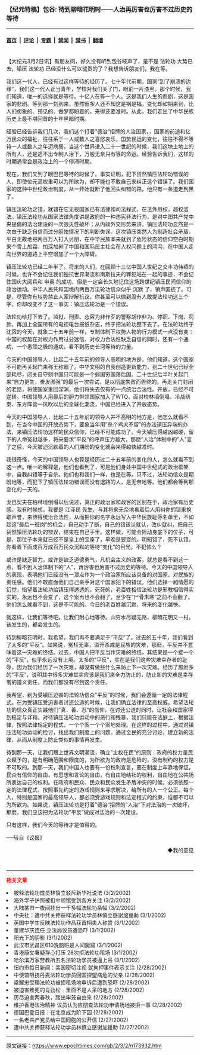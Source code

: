 ### 【纪元特稿】包谷: 待到柳暗花明时——人治再厉害也厉害不过历史的等待

---

#### [首页](../../../..?n173932) &nbsp;|&nbsp; [评论](../../../../../epoch-comment?n173932) &nbsp;|&nbsp; [专题](../../../../../epoch-special?n173932) &nbsp;|&nbsp; [禁闻](../../../../../epoch-news?n173932) &nbsp;|&nbsp; [禁书](../../../../../books?n173932) &nbsp;|&nbsp; [翻墙](https://github.com/gfw-breaker/nogfw/blob/master/README.md?n173932)


<div class="post_content" id="artbody" itemprop="articleBody">
 <!-- article content begin -->
 <p>
  <font color="#ffffff">
   (http://www.epochtimes.com)
  </font>
  <br/>
  【大纪元3月2日讯】有朋友问，好久没有听到包谷吱声了，是不是
  <ok href="http://falundafa.org">
   <ok href="https://www.epochtimes.com/gb/tag/%E6%B3%95%E8%BD%AE%E5%8A%9F.html">
    法轮功
   </ok>
  </ok>
  大势已去，镇压
  <ok href="https://www.epochtimes.com/gb/tag/%E6%B3%95%E8%BD%AE%E5%8A%9F.html">
   法轮功
  </ok>
  已经没什么可以谴责的了？我想告诉朋友们，我在等。
 </p>
 <p>
  我们这一代人，已经有过这样等待的经历了。七十年代前期，国家”到了崩溃的边缘”，我们这一代人正当青年，学校对我们关了门，眼前一片漆黑。那个时候，我们知道，唯一的选择就是等待。十亿人在等一个人。这是我们人生的悲剧，这是国家的悲剧。等到那一刻到来，虽然很多人还不知这是祸是福，变化却如期来到，比人们想象的、预见的、做梦都盼着的，来得还要准时。从此，我们走出了中华民族历史上最不堪回首的十年黑暗时期。
 </p>
 <p>
  经验已经告诉我们几次，我们这个打着”德治”招牌的人治国家，，国家的前途和亿万民众的福祉，往往系于一人或数人之喜怒哀乐，国势民运的变化，往往不得不等待一人或数人之年迈病弱。当这个世界进入二十一世纪的时候，我们这块土地上的所有人，还是逃不出专制人治下，万般无奈只有等的命运。经验告诉我们，这样的时期通常会是政治上的一个停滞时期。
 </p>
 <p>
  现在，我们又到了眼巴巴等待的时候了。事实证明，犯下贸然镇压法轮功错误的人，即使位元高权重可以为所欲为，却不能也不敢自己来纠正这个错误了。我们国家的这种中世纪政治制度，从一开始就断了他回头纠错的路，他只有一条道走到黑了。
 </p>
 <p>
  镇压法轮功之错，就错在它无视国家已有法律和司法程式，在法外用权，越权滥法。镇压法轮功从国家法律角度讲是政府的一种违宪非法行为，是对中囯共产党中央提倡的法治建设的一次毁灭性破坏；从内政外交形势来讲，镇压法轮功显然是一次由于缺乏自信而过分胆怯情况下的判断失误。这次镇压突然人为制造社会矛盾，平白无故地把两百万人打入另册，在中华民族本来就到了危险状态的信仰空白时期来个雪上加霜，加深加剧了中国和国际民主社会在人权问题上的鸿沟，在中国人走向世界的道路上平空增加了一个大障碍。
 </p>
 <p>
  镇压法轮功已经二年半了。将来的人们，在回顾十三亿中国人世纪之交丰功伟绩的时候，也许不会记住我们独抗世界潮流和南斯拉夫的罪犯站在一起的事迹，不会记住国庆大阅兵和
  <ok href="/news/epochnews/home/_f1961.htm">
   申奥
  </ok>
  的成功，但是一定会长久地记住这场跨世纪镇压民间信仰的政治运动。中华人民共和国境内两百万法轮功信众似乎
  <ok href="/news/epochnews/home/subsubcatpage.asp?category=comment&amp;subcategory=column&amp;cat_id=423&amp;subsubcat=shenmo">
   沉默
  </ok>
  了，销声匿迹了。可是，尽管你有权势禁止人家辩解抗议，你甚至可以做到没有人敢提法轮功这三个字，你却改变不了这一事实：镇压法轮功是一个错误。
 </p>
 <p>
  法轮功给打下去了。监狱、刑责、怂容为非作歹的警察胡作非为、停职、下岗、罚款，再加上全国所有的电视电台报纸杂志，终于把法轮功整下去了。在法轮功终于沈寂的今天，就象二十五年前一样，专制体制下权势人物的行为模式一点没有变：中国的权势在对权力作用过分迷信、对权力合法性缺乏自信的同时，还有一个通病，一个愚顽之极的通病，看不到历史长河等待的力量。
 </p>
 <p>
  今天的中国领导人，比起二十五年前的领导人高明的地方是，他们知道，这个国家不可能再关起门来称王称霸了。中华文明的自我创造更新能力，到二十世纪已经全部耗尽，闭关自守则中国只可能是一个弱国穷国落后国。二十世纪后半叶关起门来”自力更生，奋发图强”的最后一次尝试，是以彻底失败而告终的。再走关门封闭的老路，将使国家重回深渊，他们将失去仅有的一点统治合法性。开放，已经不可逆转。中国领导人用最后的胆力带领国家加入了WTO，面对柏林墙倒塌、冷战结束、东方阵营一风吹以后的全球化潮流，中国已经进入了开放态势。
 </p>
 <p>
  今天的中国领导人，比起二十五年前的领导人并不高明的地方是，他怎么就看不到，在当今中国的开放态势下，要象当年用”杀个鸡犬不留”的办法镇压异端的办法，来镇压法轮功这样的民众信仰，已经不可能成功了。今天镇压得越凶越硬，留下的人命冤狱越多，将来要求”平反”的呼声压力越大，那麽”人治”体制中的”人”变了之后，今天被迫沉默着的人们期盼的变化就会来得越快越准时。
 </p>
 <p>
  我很奇怪，今天的中国领导人也算是经历过二十五年前的变化的人，怎么就看不到这一点。唯一的解释是，他们也看到了，可是他们身处中国中世纪式的政治框架中，自我纠错等于自杀。他们也和我们一样，也是在等。只不过，法轮功信众是期盼地等，而犯下了镇压法轮功错误而没有退路的人，是无奈地等。他们都会等到那变化的一天的。
 </p>
 <p>
  戈巴契夫在柏林墙倒塌以后说过，真正的政治家和政客的区别在于，政治家有历史感。我有时候想，我要是
  <ok href="/news/epochnews/home/_f801.htm">
   江泽民
  </ok>
  先生，与其将来无奈地看着后人用纠你的错来换取声誉，来博得统治合法性，从而把你的名字永远写入中华民族耻辱名单里，不如趁这”最后一班岗”的机会，自己动手了断，自己的错该认就认，改纠就纠，把自己贸然镇压法轮功的错误，结束在自己手里。这样做，可能会摇动身底下的位子，可是，那位子本来就已经不是皇上的宝座了，早晚是要变的。明知错了，死不认错，你看着下面成百万成百万民众沉默的等待”变化”的目光，不犯怵么？
 </p>
 <p>
  或许是缺乏智力，或许是缺乏道德勇气，凡机会主义的政客，就总是看不到这一点，看不到人治体制下的”人”，再厉害也厉害不过历史的等待。今天的中国领导人的表现，表明他们已经没有一顶点作为一个政治家所应该具备的对国家、对民族的责任感。他们不敢直面他们自己亲手对这个国家犯下的错误。他们选择一厢情愿的幻觉，指望着法轮功给镇压得透透的，死死的，老百姓相信法轮功是邪教相信得实实的，永远也不会变了，这个案再也不会翻了，至少在”尸骨未寒”之前不会翻了。他们怎么就看不到，这是不可能的。今日的老百姓越沉默，将来的变化越快。
 </p>
 <p>
  就这样，让我们等待吧。让我们耐心地等待。山穷水尽疑无路，柳暗花明又一村。该发生的，都会发生的。
 </p>
 <p>
  待到柳暗花明时，我希望，我们再不要满足于”平反”了。过去的五十年，我们看到了太多的”平反”。如果说，冤枉无辜，滥开杀戒是民族的灾难，那麽，平反并不意味着这一灾难的终结。过去，中国人把平反当作灾难的终结，其结果是一个接一个的”平反”，似乎永远没有止境。太多的”平反”，实在是我们这些灾难幸存者的耻辱，因为我们经历了一次灾难，却没有做些什么来防止下一次灾难。经历了那麽多的”平反”，说明其中很多灾难其实应该是我们来全力防止的，防止新的灾难是幸存者的道义责任，而我们都没有尽到这个责任。
 </p>
 <p>
  我希望，到为受镇压迫害的法轮功信众”平反”的时候，我们会遵循一定的法律程式。在为受镇压受迫害者讨还公道的时候，让我们确立法律的至高权威。希望法轮功的信众真正实践他们”真、善、忍”的信仰，在讨还公道的同时，让社会和国家得到稳定与详和。对待镇压法轮功运动中的恶行和残暴，我们只能在法庭上，根据法律，按照法律规定的程式，一个个案一个个案地处理。在这样的过程中，通过对镇压法轮功运动的检讨，找出我们制度上的问题。通过全民的充分讨论，建立新的法律，从而从制度上防止类似的事情再发生。
 </p>
 <p>
  待到那一天，让我们跟上世界文明潮流，确立”主权在民”的原则：政府的权力是民众赋予的，是有明确范围和限度的，为所欲为的政府是危险的，没有制约的权力是不可取的。到那一天，我们中国人也要有一份权利宣言，要在制度上牢靠地保证，民众有信仰的自由，有思想和言论的自由，有自由地结社的权利，自由地在公共场所表达自己的权利。在政府和民众、民众和民众发生矛盾冲突的时候，必须依照一定的法律程式，按照事先约定的游戏规则来寻求解决，给所有的人一个公正。每个人，特别是国家的最高领导人，都必须受游戏规则和法定程式的约束，谁都不可以为所欲为。如果说，镇压法轮功是打着”德治”招牌的”人治”下对法治的一次破坏，那麽，我们应该把为法轮功”平反”做成对法治的一次建设。
 </p>
 <p>
  只有这样，我们今天的等待才是值得的。
 </p>
 <p>
  ──转自《议报》
 </p>
 <div align="right">
  <ok href="sendmail.asp?p=pinglunfankui&amp;subject=评论文章读者反馈&amp;body=您好﹐我读了贵网站的文章《【纪元特稿】包谷:" 待到柳暗花明时——人治再厉害也厉害不过历史的等待》后﹐="">
   ◆我的意见
  </ok>
 </div>
 <p>
  <font color="#ffffff">
   (http://www.dajiyuan.com)
  </font>
 </p>
 <hr/>
 <p>
  <font color="red">
   <b>
    相关文章
   </b>
  </font>
  <br/>
 </p>
 <li>
  <ok href="/news/epochnews/big5/2002/3/2/173900.htm" target="_blank">
   被释法轮功成员林慎立驳斥新华社说法
  </ok>
  (3/2/2002)
  <li>
   <ok href="/news/epochnews/big5/2002/3/1/173812.htm" target="_blank">
    海外学子护照被扣中领馆受到各方关注
   </ok>
   (3/2/2002)
   <li>
    <ok href="/news/epochnews/big5/2002/3/1/173813.htm" target="_blank">
     大陆某市一夜间挂出一千多幅法轮功条幅
    </ok>
    (3/2/2002)
    <li>
     <ok href="/news/epochnews/big5/2002/3/1/173754.htm" target="_blank">
      中央社：遭中共关押获释法轮功学员林慎立感谢加援助
     </ok>
     (3/1/2002)
     <li>
      <ok href="/news/epochnews/big5/2002/3/1/173705.htm" target="_blank">
       英国中学生反映法轮功作品获首相夫人称赞
      </ok>
      (3/1/2002)
      <li>
       <ok href="/news/epochnews/big5/2002/3/1/173696.htm" target="_blank">
        董建华庆连任 立法局议员遭恐吓
       </ok>
       (3/1/2002)
       <li>
        <ok href="/news/epochnews/big5/2002/3/1/173572.htm" target="_blank">
         阳光下的阴影
        </ok>
        (3/1/2002)
        <li>
         <ok href="/news/epochnews/big5/2002/3/1/173562.htm" target="_blank">
          武汉市武昌区610洗脑班是人间魔窟
         </ok>
         (3/1/2002)
         <li>
          <ok href="/news/epochnews/big5/2002/2/28/173476.htm" target="_blank">
           香港康文署疑存心打压 28次拒法轮功租场
          </ok>
          (3/1/2002)
          <li>
           <ok href="/news/epochnews/big5/2002/2/28/173499.htm" target="_blank">
            哈尔滨万家劳教所五名法轮功学员被逼上吊
           </ok>
           (3/1/2002)
           <li>
            <ok href="/news/epochnews/big5/2002/2/28/173501.htm" target="_blank">
             纽约市每日新闻：美国密切注视 就拘押事件表示关注
            </ok>
            (2/28/2002)
            <li>
             <ok href="/news/epochnews/big5/2002/2/28/173506.htm" target="_blank">
              中使馆阻挠丹麦法轮功学员回国探望病危的父亲
             </ok>
             (2/28/2002)
             <li>
              <ok href="/news/epochnews/big5/2002/2/28/173378.htm" target="_blank">
               梁耀忠受理法轮功被拒租场地申诉后遭到恐吓
              </ok>
              (2/28/2002)
              <li>
               <ok href="/news/epochnews/big5/2002/2/27/173251.htm" target="_blank">
                被迫害致死的肖劲松﹕里面不是人呆的地方
               </ok>
               (2/28/2002)
               <li>
                <ok href="/news/epochnews/big5/2002/2/27/173235.htm" target="_blank">
                 历尽迫害两春秋，踏出牢笼自由来
                </ok>
                (2/28/2002)
                <li>
                 <ok href="/news/epochnews/big5/2002/2/28/173303.htm" target="_blank">
                  维护香港法治精神 议员认为应彻查法轮功申请场地被拒一事
                 </ok>
                 (2/28/2002)
                 <li>
                  <ok href="/news/epochnews/big5/2002/2/27/173252.htm" target="_blank">
                   德国巴登日报：在北京成为阶下囚
                  </ok>
                  (2/28/2002)
                  <li>
                   <ok href="/news/epochnews/big5/2002/2/27/173261.htm" target="_blank">
                    一名老共产党员给中国同胞的公开信
                   </ok>
                   (2/27/2002)
                   <li>
                    <ok href="/news/epochnews/big5/2002/2/27/173236.htm" target="_blank">
                     遭中共关押获释法轮功学员林慎立感谢加援助
                    </ok>
                    (2/27/2002)
                    <br/>
                    <!-- article content end -->
                    <div id="below_article_ad">
                    </div>
                   </li>
                  </li>
                 </li>
                </li>
               </li>
              </li>
             </li>
            </li>
           </li>
          </li>
         </li>
        </li>
       </li>
      </li>
     </li>
    </li>
   </li>
  </li>
 </li>
</div>


---

原文链接：https://www.epochtimes.com/gb/2/3/2/n173932.htm